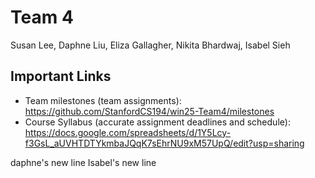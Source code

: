 # Team 4

Susan Lee, Daphne Liu, Eliza Gallagher, Nikita Bhardwaj, Isabel Sieh

## Important Links
- Team milestones (team assignments): https://github.com/StanfordCS194/win25-Team4/milestones
- Course Syllabus (accurate assignment deadlines and schedule): https://docs.google.com/spreadsheets/d/1Y5Lcy-f3GsL_aUVHTDTYkmbaJQqK7sEhrNU9xM57UpQ/edit?usp=sharing

daphne's new line
Isabel's new line